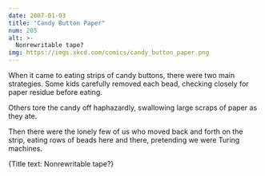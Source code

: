 ```yaml
---
date: 2007-01-03
title: "Candy Button Paper"
num: 205
alt: >-
  Nonrewritable tape?
img: https://imgs.xkcd.com/comics/candy_button_paper.png
---
```

When it came to eating strips of candy buttons, there were two main strategies.  Some kids carefully removed each bead, checking closely for paper residue before eating.

Others tore the candy off haphazardly, swallowing large scraps of paper as they ate.

Then there were the lonely few of us who moved back and forth on the strip, eating rows of beads here and there, pretending we were Turing machines.

{Title text: Nonrewritable tape?}